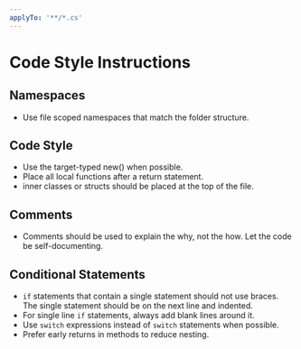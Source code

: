 ```yaml
---
applyTo: '**/*.cs'
---
```

# Code Style Instructions

## Namespaces
- Use file scoped namespaces that match the folder structure.

## Code Style
- Use the target-typed new() when possible.
- Place all local functions after a return statement.
- inner classes or structs should be placed at the top of the file.

## Comments
- Comments should be used to explain the why, not the how. Let the code be self-documenting.

## Conditional Statements
- `if` statements that contain a single statement should not use braces. The single statement should be on the next line and indented.
- For single line `if` statements, always add blank lines around it.
- Use `switch` expressions instead of `switch` statements when possible.
- Prefer early returns in methods to reduce nesting.
